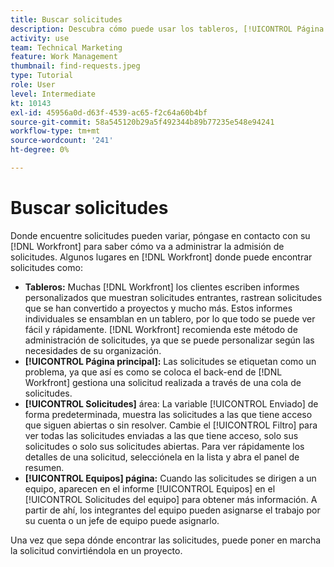 ```yaml
---
title: Buscar solicitudes
description: Descubra cómo puede usar los tableros, [!UICONTROL Página principal], el [!UICONTROL Solicitudes] y [!UICONTROL Equipos] para encontrar las solicitudes entrantes realizadas a través de una cola de solicitudes.
activity: use
team: Technical Marketing
feature: Work Management
thumbnail: find-requests.jpeg
type: Tutorial
role: User
level: Intermediate
kt: 10143
exl-id: 45956a0d-d63f-4539-ac65-f2c64a60b4bf
source-git-commit: 58a545120b29a5f492344b89b77235e548e94241
workflow-type: tm+mt
source-wordcount: '241'
ht-degree: 0%

---
```


# Buscar solicitudes

Donde encuentre solicitudes pueden variar, póngase en contacto con su [!DNL  Workfront] para saber cómo va a administrar la admisión de solicitudes. Algunos lugares en [!DNL Workfront] donde puede encontrar solicitudes como:

* **Tableros:** Muchas [!DNL Workfront] los clientes escriben informes personalizados que muestran solicitudes entrantes, rastrean solicitudes que se han convertido a proyectos y mucho más. Estos informes individuales se ensamblan en un tablero, por lo que todo se puede ver fácil y rápidamente. [!DNL Workfront] recomienda este método de administración de solicitudes, ya que se puede personalizar según las necesidades de su organización.
* **[!UICONTROL Página principal]:** Las solicitudes se etiquetan como un problema, ya que así es como se coloca el back-end de [!DNL Workfront] gestiona una solicitud realizada a través de una cola de solicitudes.
* **[!UICONTROL Solicitudes]** área: La variable [!UICONTROL Enviado] de forma predeterminada, muestra las solicitudes a las que tiene acceso que siguen abiertas o sin resolver. Cambie el [!UICONTROL Filtro] para ver todas las solicitudes enviadas a las que tiene acceso, solo sus solicitudes o solo sus solicitudes abiertas. Para ver rápidamente los detalles de una solicitud, selecciónela en la lista y abra el panel de resumen.
* **[!UICONTROL Equipos] página:** Cuando las solicitudes se dirigen a un equipo, aparecen en el informe [!UICONTROL Equipos] en el [!UICONTROL Solicitudes del equipo] para obtener más información. A partir de ahí, los integrantes del equipo pueden asignarse el trabajo por su cuenta o un jefe de equipo puede asignarlo.

Una vez que sepa dónde encontrar las solicitudes, puede poner en marcha la solicitud convirtiéndola en un proyecto.

